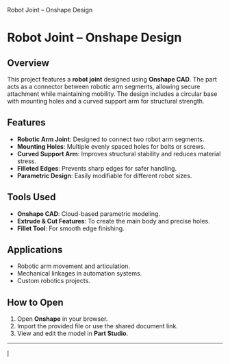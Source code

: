 Robot Joint – Onshape Design

# **Robot Joint – Onshape Design**

## **Overview**

This project features a **robot joint** designed using **Onshape CAD**.
The part acts as a connector between robotic arm segments, allowing secure attachment while maintaining mobility. The design includes a circular base with mounting holes and a curved support arm for structural strength.

## **Features**

* **Robotic Arm Joint**: Designed to connect two robot arm segments.
* **Mounting Holes**: Multiple evenly spaced holes for bolts or screws.
* **Curved Support Arm**: Improves structural stability and reduces material stress.
* **Filleted Edges**: Prevents sharp edges for safer handling.
* **Parametric Design**: Easily modifiable for different robot sizes.

## **Tools Used**

* **Onshape CAD**: Cloud-based parametric modeling.
* **Extrude & Cut Features**: To create the main body and precise holes.
* **Fillet Tool**: For smooth edge finishing.

## **Applications**

* Robotic arm movement and articulation.
* Mechanical linkages in automation systems.
* Custom robotics projects.

## **How to Open**

1. Open **Onshape** in your browser.
2. Import the provided file or use the shared document link.
3. View and edit the model in **Part Studio**.

---

إ
